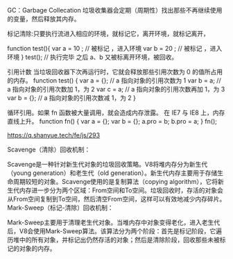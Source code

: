 GC：Garbage Collecation
垃圾收集器会定期（周期性）找出那些不再继续使用的变量，然后释放其内存。


标记清除:只要执行流进入相应的环境，就标记它，离开环境，就标记离开，

function test(){
  var a = 10 ; // 被标记 ，进入环境 
  var b = 20 ; // 被标记 ，进入环境
}
test(); // 执行完毕 之后 a、b 又被标离开环境，被回收。


引用计数 当垃圾回收器下次再运行时，它就会释放那些引用次数为 0 的值所占用的内存。
function test() {
    var a = {};	// a 指向对象的引用次数为 1
    var b = a;	// a 指向对象的引用次数加 1，为 2
    var c = a;	// a 指向对象的引用次数再加 1，为 3
    var b = {};	// a 指向对象的引用次数减 1，为 2
}

循环引用。如果 fn 函数被大量调用，就会造成内存泄露。 在 IE7 与 IE8 上，内存直线上升。
function fn() {
    var a = {};
    var b = {};
    a.pro = b;
    b.pro = a;
}
fn();

https://q.shanyue.tech/fe/js/293

Scavenge（清除）回收机制：

Scavenge是一种针对新生代对象的垃圾回收策略。V8将堆内存分为新生代（young generation）和老生代（old generation）。新生代内存主要用于存储生命周期较短的对象。Scavenge使用的是复制算法（copying algorithm），它将新生代内存进一步分为两个区域：From空间和To空间。垃圾回收时，存活的对象会从From空间复制到To空间，然后清空From空间，这样可以有效地减少内存碎片。
Mark-Sweep（标记-清除）回收机制：

Mark-Sweep主要用于清理老生代对象。当堆内存中对象变得老化，进入老生代后，V8会使用Mark-Sweep算法。该算法分为两个阶段：首先是标记阶段，它遍历堆中的所有对象，并标记出仍然存活的对象；然后是清除阶段，回收那些未被标记的对象的内存。
